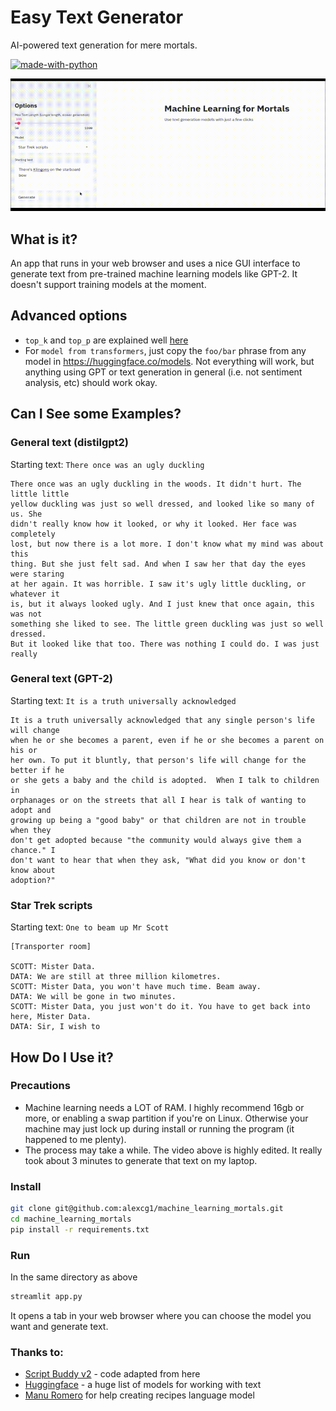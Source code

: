 # Easy Text Generator

AI-powered text generation for mere mortals.

[![made-with-python](https://img.shields.io/badge/Made%20with-Python-1f425f.svg)](https://www.python.org/)

![](./mortals.gif)

## What is it?

An app that runs in your web browser and uses a nice GUI interface to generate text from pre-trained machine learning models like GPT-2. It doesn't support training models at the moment.

## Advanced options

* `top_k` and `top_p` are explained well [here](https://github.com/VBPXKSMI/Open-CYOAI-Project/wiki/A-quick-explanation-on-what-is-top_k,-temp-and-top_p)
* For `model from transformers`, just copy the `foo/bar` phrase from any model in https://huggingface.co/models. Not everything will work, but anything using GPT or text generation in general (i.e. not sentiment analysis, etc) should work okay.

## Can I See some Examples?

### General text (distilgpt2)

Starting text: `There once was an ugly duckling`

```
There once was an ugly duckling in the woods. It didn't hurt. The little little
yellow duckling was just so well dressed, and looked like so many of us. She
didn't really know how it looked, or why it looked. Her face was completely
lost, but now there is a lot more. I don't know what my mind was about this
thing. But she just felt sad. And when I saw her that day the eyes were staring
at her again. It was horrible. I saw it's ugly little duckling, or whatever it
is, but it always looked ugly. And I just knew that once again, this was not
something she liked to see. The little green duckling was just so well dressed.
But it looked like that too. There was nothing I could do. I was just really
```

### General text (GPT-2)

Starting text: `It is a truth universally acknowledged`

```
It is a truth universally acknowledged that any single person's life will change
when he or she becomes a parent, even if he or she becomes a parent on his or
her own. To put it bluntly, that person's life will change for the better if he
or she gets a baby and the child is adopted.  When I talk to children in
orphanages or on the streets that all I hear is talk of wanting to adopt and
growing up being a "good baby" or that children are not in trouble when they
don't get adopted because "the community would always give them a chance." I
don't want to hear that when they ask, "What did you know or don't know about
adoption?" 
```

### Star Trek scripts

Starting text: `One to beam up Mr Scott`

```
[Transporter room]

SCOTT: Mister Data. 
DATA: We are still at three million kilometres. 
SCOTT: Mister Data, you won't have much time. Beam away. 
DATA: We will be gone in two minutes. 
SCOTT: Mister Data, you just won't do it. You have to get back into
here, Mister Data. 
DATA: Sir, I wish to
```

## How Do I Use it?

### Precautions

* Machine learning needs a LOT of RAM. I highly recommend 16gb or more, or enabling a swap partition if you're on Linux. Otherwise your machine may just lock up during install or running the program (it happened to me plenty).
* The process may take a while. The video above is highly edited. It really took about 3 minutes to generate that text on my laptop.

### Install

```bash
git clone git@github.com:alexcg1/machine_learning_mortals.git
cd machine_learning_mortals
pip install -r requirements.txt
```

### Run

In the same directory as above

```bash
streamlit app.py
```

It opens a tab in your web browser where you can choose the model you want and generate text.

### Thanks to:

* [Script Buddy v2](https://github.com/cdpierse/script_buddy_v2) - code adapted from here
* [Huggingface](https://huggingface.co/models) - a huge list of models for working with text
* [Manu Romero](https://twitter.com/mrm8488) for help creating recipes language model
